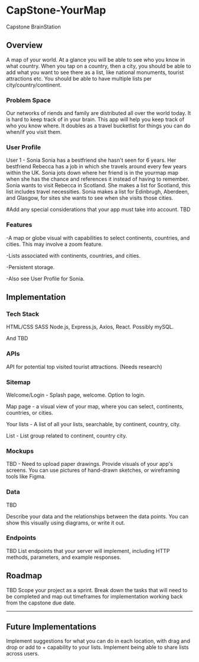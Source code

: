 # CapStone-YourMap

Capstone BrainStation

## Overview

A map of your world. At a glance you will be able to see who you know in what country. When you tap on a country, then a city, you should be able to add what
you want to see there as a list, like national monuments, tourist attractions etc. You should be able to have multiple lists per city/country/continent.

### Problem Space

Our networks of riends and family are distributed all over the world today. It is hard to keep track of in your brain. This app will help you keep track of who you know where. It doubles as a travel bucketlist for things you can do when/if you visit them.

### User Profile

User 1 - Sonia
Sonia has a bestfriend she hasn't seen for 6 years. Her bestfriend Rebecca has a job in which she travels around every few years within the UK. Sonia jots down where her friend is in the yourmap map when she has the chance and references it instead of having to remember. Sonia wants to visit Rebecca in Scotland. She makes a list for Scotland, this list includes travel necessities. Sonia makes a list for Edinbrugh, Aberdeen, and Glasgow, for sites she wants to see when she visits those cities.

#Add any special considerations that your app must take into account.
TBD

### Features

-A map or globe visual with capabilities to select continents, countries, and cities. This may involve a zoom feature.

-Lists associated with continents, countries, and cities.

-Persistent storage.

-Also see User Profile for Sonia.


## Implementation

### Tech Stack

HTML/CSS SASS
Node.js,
Express.js,
Axios,
React.
Possibly mySQL.

And TBD

### APIs

API for potential top visited tourist attractions. (Needs research)

### Sitemap

Welcome/Login - Splash page, welcome. Option to login.

Map page - a visual view of your map, where you can select, continents, countries, or cities.

Your lists - A list of all your lists, searchable, by continent, country, city.

List - List group related to continent, country city.

### Mockups

TBD - Need to upload paper drawings.
Provide visuals of your app's screens. You can use pictures of hand-drawn sketches, or wireframing tools like Figma.

### Data

TBD

Describe your data and the relationships between the data points. You can show this visually using diagrams, or write it out.

### Endpoints

TBD
List endpoints that your server will implement, including HTTP methods, parameters, and example responses.

## Roadmap

TBD
Scope your project as a sprint. Break down the tasks that will need to be completed and map out timeframes for implementation working back from the capstone due date.

---

## Future Implementations

Implement suggestions for what you can do in each location, with drag and drop or add to + capability to your lists.
Implement being able to share lists across users.
